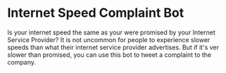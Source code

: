 # Internet Speed Complaint Bot
Is your internet speed the same as your were promised by your Internet Service Provider? It is not uncommon for people to experience slower speeds than what their internet service provider advertises. But if it's ver slower than promised, you can use this bot to tweet a complaint to the company.
